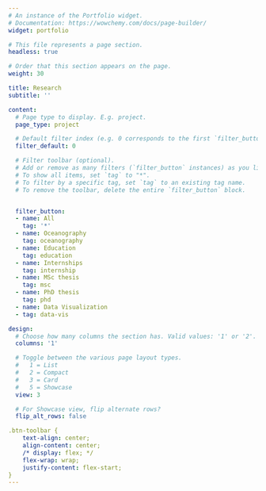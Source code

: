 ```yaml
---
# An instance of the Portfolio widget.
# Documentation: https://wowchemy.com/docs/page-builder/
widget: portfolio

# This file represents a page section.
headless: true

# Order that this section appears on the page.
weight: 30

title: Research
subtitle: ''

content:
  # Page type to display. E.g. project.
  page_type: project

  # Default filter index (e.g. 0 corresponds to the first `filter_button` instance below).
  filter_default: 0

  # Filter toolbar (optional).
  # Add or remove as many filters (`filter_button` instances) as you like.
  # To show all items, set `tag` to "*".
  # To filter by a specific tag, set `tag` to an existing tag name.
  # To remove the toolbar, delete the entire `filter_button` block.


  filter_button:
  - name: All
    tag: '*'
  - name: Oceanography
    tag: oceanography
  - name: Education
    tag: education
  - name: Internships
    tag: internship
  - name: MSc thesis
    tag: msc
  - name: PhD thesis
    tag: phd
  - name: Data Visualization  
  - tag: data-vis

design:
  # Choose how many columns the section has. Valid values: '1' or '2'.
  columns: '1'

  # Toggle between the various page layout types.
  #   1 = List
  #   2 = Compact
  #   3 = Card
  #   5 = Showcase
  view: 3

  # For Showcase view, flip alternate rows?
  flip_alt_rows: false

.btn-toolbar {
    text-align: center;
    align-content: center;
    /* display: flex; */
    flex-wrap: wrap;
    justify-content: flex-start;
} 
---
```

